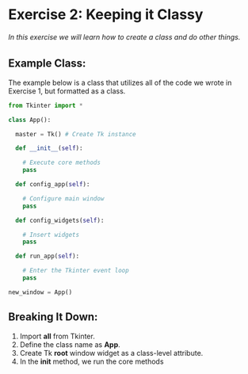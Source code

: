 # Exercise 2: Keeping it Classy
###### In this exercise we will learn how to create a class and do other things.

## Example Class:
The example below is a class that utilizes all of the code we wrote in Exercise 1, but formatted as a class.
```python
from Tkinter import *  

class App():  

  master = Tk() # Create Tk instance  

  def __init__(self):  

    # Execute core methods
    pass

  def config_app(self):  

    # Configure main window
    pass

  def config_widgets(self):

    # Insert widgets  
    pass

  def run_app(self):  

    # Enter the Tkinter event loop
    pass

new_window = App()
```
## Breaking It Down:
1. Import **all** from Tkinter.
2. Define the class name as **App**.
3. Create Tk **root** window widget as a class-level attribute.
4. In the **init** method, we run the core methods
